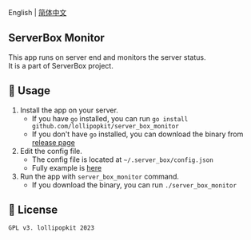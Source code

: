 English | [简体中文](README_zh.md)

## ServerBox Monitor
This app runs on server end and monitors the server status.  
It is a part of ServerBox project.  

## 📖 Usage
1. Install the app on your server.
    - If you have `go` installed, you can run `go install github.com/lollipopkit/server_box_monitor`
    - If you don't have `go` installed, you can download the binary from [release page](https://github.com/lollipopkit/server_box_monitor/releases)
2. Edit the config file.
    - The config file is located at `~/.server_box/config.json`
    - Fully example is [here](CONFIG.jsonc)
3. Run the app with `server_box_monitor` command.
    - If you download the binary, you can run `./server_box_monitor`

## 🔖 License
`GPL v3. lollipopkit 2023`